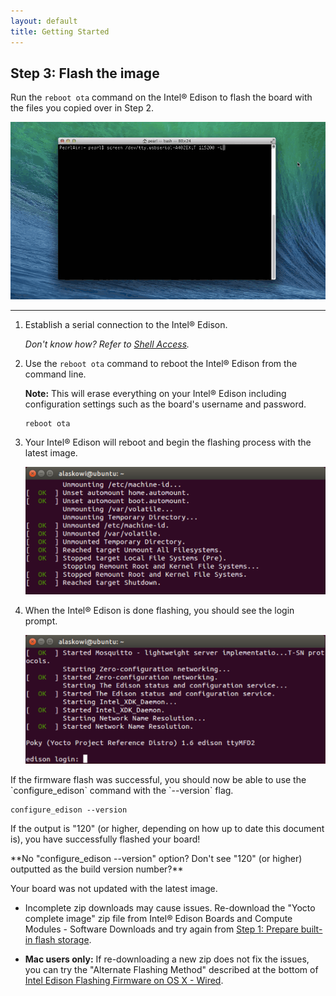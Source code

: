 ```yaml
---
layout: default
title: Getting Started
---
```


## Step 3: Flash the image

Run the `reboot ota` command on the Intel® Edison to flash the board with the files you copied over in Step 2.

![Animated gif: flashing the Intel® Edison](images/reboot_ota-animated.gif)

---

1. Establish a serial connection to the Intel® Edison.

    _Don't know how? Refer to [Shell Access](/docs/shell_access/)._

2. Use the `reboot ota` command to reboot the Intel® Edison from the command line.

    **Note:** This will erase everything on your Intel® Edison including configuration settings such as the board's username and password.

    ```
    reboot ota
    ```

3. Your Intel® Edison will reboot and begin the flashing process with the latest image.

    ![Screenshot of Intel® Edison bootup process](images/terminal-edison_restarting.png)

4. When the Intel® Edison is done flashing, you should see the login prompt.

    ![Intel® Edison login screen](images/terminal-edison_login.png)

<div class="callout done" markdown="1">
If the firmware flash was successful, you should now be able to use the `configure_edison` command with the `--version` flag.

```
configure_edison --version
```

If the output is "120" (or higher, depending on how up to date this document is), you have successfully flashed your board! 
</div>

<div class="callout troubleshooting" markdown="1">
**No "configure_edison --version" option? Don't see "120" (or higher) outputted as the build version number?**

Your board was not updated with the latest image.

* Incomplete zip downloads may cause issues. Re-download the "Yocto complete image" zip file from Intel® Edison Boards and Compute Modules - Software Downloads and try again from [Step 1: Prepare built-in flash storage](manually.html#step-1-prepare-built-in-flash-storage).

* **Mac users only:** If re-downloading a new zip does not fix the issues, you can try the "Alternate Flashing Method" described at the bottom of [Intel Edison Flashing Firmware on OS X - Wired](https://software.intel.com/en-us/articles/intel-edison-flashing-firmware-on-os-x-wired). 
</div>